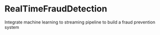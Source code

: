 # RealTimeFraudDetection
Integrate machine learning to streaming pipeline to build a fraud prevention system
